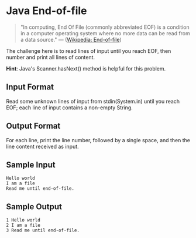 # Java End-of-file

> "In computing, End Of File (commonly abbreviated EOF) is a condition in a computer operating system where no more data can be read from a data source." — ([Wikipedia: End-of-file](https://en.wikipedia.org/wiki/End-of-file))

The challenge here is to read  lines of input until you reach EOF, then number and print all  lines of content.

**Hint**: Java's Scanner.hasNext() method is helpful for this problem.

## Input Format

Read some unknown  lines of input from stdin(System.in) until you reach EOF; each line of input contains a non-empty String.

## Output Format

For each line, print the line number, followed by a single space, and then the line content received as input.

## Sample Input

```
Hello world
I am a file
Read me until end-of-file.
```

## Sample Output

```
1 Hello world
2 I am a file
3 Read me until end-of-file.
```